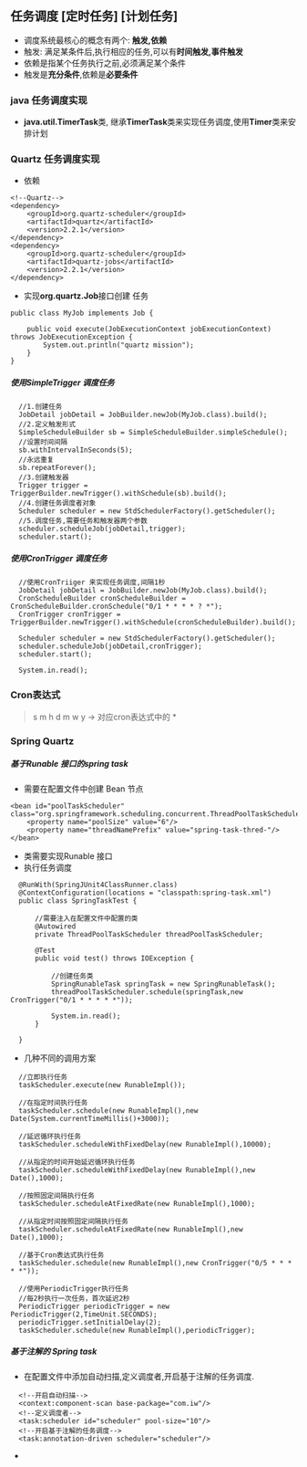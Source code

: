 ## 任务调度 [定时任务] [计划任务]
- 调度系统最核心的概念有两个: **触发,依赖**
- 触发: 满足某条件后,执行相应的任务,可以有**时间触发,事件触发**
- 依赖是指某个任务执行之前,必须满足某个条件
- 触发是**充分条件**,依赖是**必要条件**

### java 任务调度实现
- **java.util.TimerTask**类, 继承**TimerTask**类来实现任务调度,使用**Timer**类来安排计划

### Quartz 任务调度实现
- 依赖
```
<!--Quartz-->
<dependency>
    <groupId>org.quartz-scheduler</groupId>
    <artifactId>quartz</artifactId>
    <version>2.2.1</version>
</dependency>
<dependency>
    <groupId>org.quartz-scheduler</groupId>
    <artifactId>quartz-jobs</artifactId>
    <version>2.2.1</version>
</dependency>
```
- 实现**org.quartz.Job**接口创建 任务
```
public class MyJob implements Job {

    public void execute(JobExecutionContext jobExecutionContext) throws JobExecutionException {
        System.out.println("quartz mission");
    }
}
```
##### 使用SimpleTrigger 调度任务
```
  //1.创建任务
  JobDetail jobDetail = JobBuilder.newJob(MyJob.class).build();
  //2.定义触发形式
  SimpleScheduleBuilder sb = SimpleScheduleBuilder.simpleSchedule();
  //设置时间间隔
  sb.withIntervalInSeconds(5);
  //永远重复
  sb.repeatForever();
  //3.创建触发器
  Trigger trigger = TriggerBuilder.newTrigger().withSchedule(sb).build();
  //4.创建任务调度者对象
  Scheduler scheduler = new StdSchedulerFactory().getScheduler();
  //5.调度任务,需要任务和触发器两个参数
  scheduler.scheduleJob(jobDetail,trigger);
  scheduler.start();
```
##### 使用CronTrigger 调度任务
```
  //使用CronTriiger 来实现任务调度,间隔1秒  
  JobDetail jobDetail = JobBuilder.newJob(MyJob.class).build();
  CronScheduleBuilder cronScheduleBuilder = CronScheduleBuilder.cronSchedule("0/1 * * * * ? *");
  CronTrigger cronTrigger = TriggerBuilder.newTrigger().withSchedule(cronScheduleBuilder).build();

  Scheduler scheduler = new StdSchedulerFactory().getScheduler();
  scheduler.scheduleJob(jobDetail,cronTrigger);
  scheduler.start();

  System.in.read();
```

### Cron表达式
> s m h d m w y -> 对应cron表达式中的 *

### Spring Quartz
##### 基于Runable 接口的spring task
- 需要在配置文件中创建 Bean 节点
```
<bean id="poolTaskScheduler" class="org.springframework.scheduling.concurrent.ThreadPoolTaskScheduler">
    <property name="poolSize" value="6"/>
    <property name="threadNamePrefix" value="spring-task-thred-"/>
</bean>
```
- 类需要实现Runable 接口
- 执行任务调度
```
  @RunWith(SpringJUnit4ClassRunner.class)
  @ContextConfiguration(locations = "classpath:spring-task.xml")
  public class SpringTaskTest {

      //需要注入在配置文件中配置的类
      @Autowired
      private ThreadPoolTaskScheduler threadPoolTaskScheduler;

      @Test
      public void test() throws IOException {

          //创建任务类
          SpringRunableTask springTask = new SpringRunableTask();
          threadPoolTaskScheduler.schedule(springTask,new CronTrigger("0/1 * * * * *"));

          System.in.read();
      }

  }
```
- 几种不同的调用方案
```
  //立即执行任务
  taskScheduler.execute(new RunableImpl());

  //在指定时间执行任务
  taskScheduler.schedule(new RunableImpl(),new Date(System.currentTimeMillis()+3000));

  //延迟循环执行任务
  taskScheduler.scheduleWithFixedDelay(new RunableImpl(),10000);

  //从指定的时间开始延迟循环执行任务
  taskScheduler.scheduleWithFixedDelay(new RunableImpl(),new Date(),1000);

  //按照固定间隔执行任务
  taskScheduler.scheduleAtFixedRate(new RunableImpl(),1000);

  //从指定时间按照固定间隔执行任务
  taskScheduler.scheduleAtFixedRate(new RunableImpl(),new Date(),1000);

  //基于Cron表达式执行任务
  taskScheduler.schedule(new RunableImpl(),new CronTrigger("0/5 * * * * *"));

  //使用PeriodicTrigger执行任务
  //每2秒执行一次任务，首次延迟2秒
  PeriodicTrigger periodicTrigger = new PeriodicTrigger(2,TimeUnit.SECONDS);
  periodicTrigger.setInitialDelay(2);
  taskScheduler.schedule(new RunableImpl(),periodicTrigger);
```

##### 基于注解的 Spring task
- 在配置文件中添加自动扫描,定义调度者,开启基于注解的任务调度.
```
  <!--开启自动扫描-->
  <context:component-scan base-package="com.iw"/>
  <!--定义调度者-->
  <task:scheduler id="scheduler" pool-size="10"/>
  <!--开启基于注解的任务调度-->
  <task:annotation-driven scheduler="scheduler"/>
```
-
